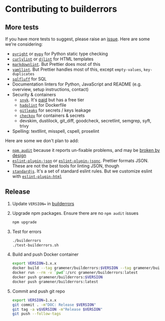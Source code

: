 # Contributing to builderrors

## More tests

If you have more tests to suggest, please raise an [issue](https://code.gramener.com/cto/builderrors/-/issues). Here are some we're considering:

- [`pyright`](https://github.com/microsoft/pyright) or
  [`mypy`](https://github.com/python/mypy) for Python static type checking
- [`curlylint`](https://github.com/thibaudcolas/curlylint) or
  [`djlint`](https://github.com/Riverside-Healthcare/djLint) for HTML templates
- [`markdownlint`](https://www.npmjs.com/package/markdownlint). But Prettier does most of this
- [`yamllint`](https://yamllint.readthedocs.io/). But Prettier handles most of this, except `empty-values`, `key-duplicates`
- [`sqlfluff`](https://github.com/sqlfluff/sqlfluff) for SQL
- Documentation linters for Python, JavaScript and README (e.g. overview, setup instructions, contact)
- Security & containers
  - [`snyk`](https://snyk.io/). It's [paid](https://snyk.io/plans/) but has a free tier
  - [`hadolint`](https://github.com/hadolint/hadolint) for Dockerfile
  - [`gitleaks`](https://github.com/zricethezav/gitleaks) for secrets / keys leakage
  - [`checkov`](https://github.com/bridgecrewio/checkov) for containers & secrets
  - devskim, dustilock, git_diff, goodcheck, secretlint, semgrep, syft, trivy
- Spelling: textllint, misspell, cspell, proselint

Here are some we don't plan to add:

- [`npm audit`](https://docs.npmjs.com/cli/v8/commands/npm-audit) because it reports un-fixable problems,
  and may be [broken by design](https://overreacted.io/npm-audit-broken-by-design/)
- [`eslint-plugin-json`](https://www.npmjs.com/package/eslint-plugin-json) or
  [`eslint-plugin-jsonc`](https://www.npmjs.com/package/eslint-plugin-jsonc). Prettier formats JSON.
  These are not the best tools for linting JSON, though
- [`standardjs`](https://standardjs.com/). It's a set of standard eslint rules. But we customize
  eslint with [`eslint-plugin-html`](https://github.com/BenoitZugmeyer/eslint-plugin-html)

## Release

1. Update `VERSION=` in [builderrors](builderrors)

2. Upgrade npm packages. Ensure there are no `npm audit` issues

   ```bash
   npm upgrade
   ```

3. Test for errors

   ```bash
   ./builderrors
   ./test-builderrors.sh
   ```

4. Build and push Docker container

   ```bash
   export VERSION=1.x.x
   docker build --tag gramener/builderrors:$VERSION --tag gramener/builderrors:latest .
   docker run --rm -v `pwd`:/src gramener/builderrors:latest
   docker push gramener/builderrors:$VERSION
   docker push gramener/builderrors:latest
   ```

5. Commit and push git repo

   ```bash
   export VERSION=1.x.x
   git commit . -m"DOC: Release $VERSION"
   git tag -a v$VERSION -m"Release $VERSION"
   git push --follow-tags
   ```
